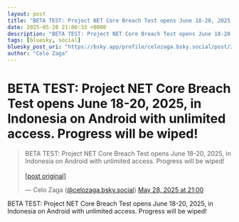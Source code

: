 ```yaml
---
layout: post
title: "BETA TEST: Project NET Core Breach Test opens June 18-20, 2025, in Indonesia on Android with unlimited access. Progress will be wiped!"
date: 2025-05-28 21:00:33 +0000
description: "BETA TEST: Project NET Core Breach Test opens June 18-20, 2025, in Indonesia on Android with unlimited access. Progress will be wiped!"
tags: [bluesky, social]
bluesky_post_uri: "https://bsky.app/profile/celozaga.bsky.social/post/3lqb3wfkkpu2e"
author: "Celo Zaga"
---
```


<h1 class="bluesky-post-title">BETA TEST: Project NET Core Breach Test opens June 18-20, 2025, in Indonesia on Android with unlimited access. Progress will be wiped!</h1>


<blockquote class="bluesky-embed" data-bluesky-uri="at://did:plc:lmh6rennptq77inaztnovw4b/app.bsky.feed.post/3lqb3wfkkpu2e" data-bluesky-embed-color-mode="system">
<p lang="">BETA TEST: Project NET Core Breach Test opens June 18-20, 2025, in Indonesia on Android with unlimited access. Progress will be wiped!<br><br><a href="https://bsky.app/profile/celozaga.bsky.social/post/3lqb3wfkkpu2e">[post original]</a></p>
&mdash; Celo Zaga (<a href="https://bsky.app/profile/did:plc:lmh6rennptq77inaztnovw4b">@celozaga.bsky.social</a>) <a href="https://bsky.app/profile/celozaga.bsky.social/post/3lqb3wfkkpu2e">May 28, 2025 at 21:00</a>
</blockquote>
<script async src="https://embed.bsky.app/static/embed.js" charset="utf-8"></script>


<p class="bluesky-post-description">BETA TEST: Project NET Core Breach Test opens June 18-20, 2025, in Indonesia on Android with unlimited access. Progress will be wiped!</p>
